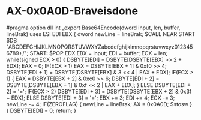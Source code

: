 # AX-0x0A0D-Braveisdone
#pragma option dll  int _export Base64Encode(dword input, len, buffer, lineBrak) uses ESI EDI EBX {     dword newLine = lineBrak;      $CALL NEAR START     $DB "ABCDEFGHIJKLMNOPQRSTUVWXYZabcdefghijklmnopqrstuvwxyz0123456789+/"; START:     $POP EDX      EBX = input;     EDI = buffer;     ECX = len;      while(signed ECX > 0)     {         DSBYTE[EDI] = DSBYTE[DSBYTE[EBX] >> 2 + EDX];          EAX = 0;         IF(ECX > 1) EAX = DSBYTE[EBX + 1] &amp; 0xf0 >> 4;         DSBYTE[EDI + 1] = DSBYTE[DSBYTE[EBX] &amp; 3 &lt;&lt; 4 | EAX + EDX];          IF(ECX > 1)         {             EAX = DSBYTE[EBX + 2] &amp; 0xc0 >> 6;             DSBYTE[EDI + 2] = DSBYTE[DSBYTE[EBX + 1] &amp; 0xf &lt;&lt; 2 | EAX + EDX];         } ELSE DSBYTE[EDI + 2] = '=';          IF(ECX > 2) DSBYTE[EDI + 3] = DSBYTE[DSBYTE[EBX + 2] &amp; 0x3f + EDX];         ELSE DSBYTE[EDI + 3] = '=';          EBX += 3;         EDI += 4;         ECX -= 3;         newLine -= 4;         IF(ZEROFLAG)         {             newLine = lineBrak;             AX = 0x0A0D;             $stosw         }     }      DSBYTE[EDI] = 0;     return; }
